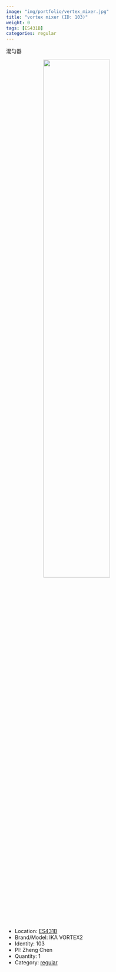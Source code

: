 ```yaml
---
image: "img/portfolio/vertex_mixer.jpg"
title: "vortex mixer (ID: 103)"
weight: 0
tags: [ES431B]
categories: regular
---
```


混匀器

<!--more-->

<img src="../../img/portfolio/vertex_mixer.jpg" width="60%" style="display: block; margin: auto;">

- Location: [ES431B](../../tags/es431b)
- Brand/Model: IKA VORTEX2
- Identity: 103
- PI: Zheng Chen
- Quantity: 1
- Category: [regular](../../categories/regular)






